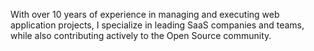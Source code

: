 With over 10 years of experience in managing and executing web application projects, I specialize in leading SaaS companies and teams, while also contributing actively to the Open Source community.
